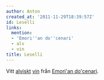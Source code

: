 ```yaml
---
author: Anton
created_at: '2011-11-29T18:39:57Z'
id: Leselli
links:
  mention:
  - 'Emori''an do''cenari'
  - alv
  - vin
title: Leselli
---
```


Vitt [alviskt][] [vin] från [Emori'an do'cenari].

  [alviskt]: alv
  [vin]: vin
  [Emori'an do'cenari]: Emorian_docenari
